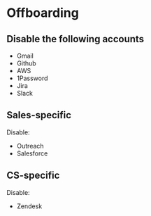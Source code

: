 # Offboarding



## Disable the following accounts
- Gmail
- Github
- AWS
- 1Password
- Jira
- Slack


## Sales-specific
Disable:
- Outreach
- Salesforce


## CS-specific
Disable:
- Zendesk
